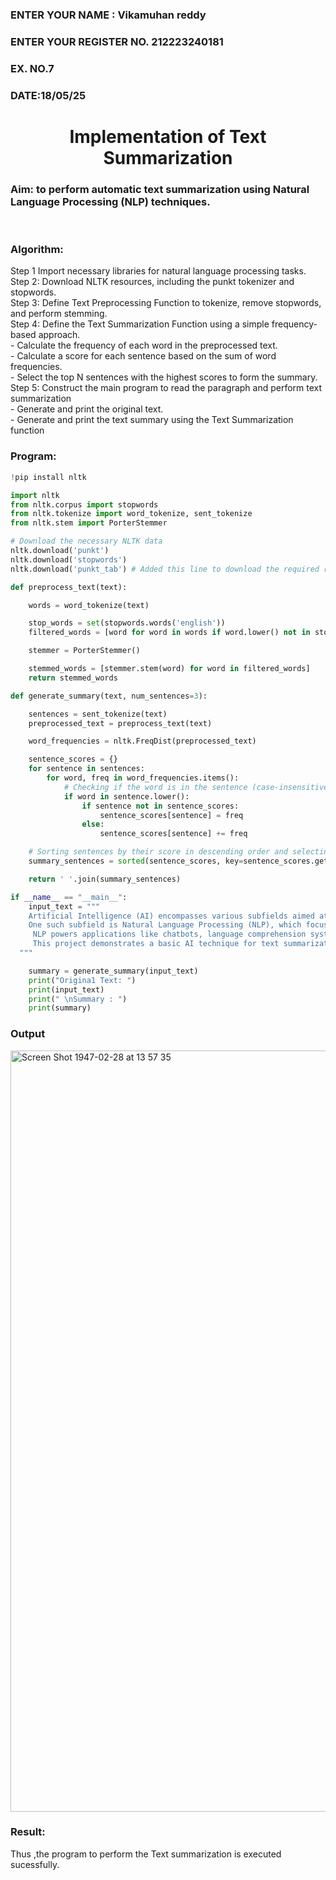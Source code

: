 <H3>ENTER YOUR NAME : Vikamuhan reddy</H3>
<H3>ENTER YOUR REGISTER NO. 212223240181</H3>
<H3>EX. NO.7</H3>
<H3>DATE:18/05/25</H3>
<H1 ALIGN =CENTER>Implementation of Text  Summarization</H1>
<H3>Aim: to perform automatic text summarization using Natural Language Processing (NLP) techniques. </H3> 
 <BR>
<h3>Algorithm:</h3>
Step 1 Import necessary libraries for natural language processing tasks.<BR>
Step 2: Download NLTK resources, including the punkt tokenizer and stopwords.<BR>
Step 3: Define Text Preprocessing Function to tokenize, remove stopwords, and perform stemming.<BR>
Step 4: Define the Text Summarization Function using a simple frequency-based approach.<br>
    - Calculate the frequency of each word in the preprocessed text.<br>
    - Calculate a score for each sentence based on the sum of word frequencies.<br>
    - Select the top N sentences with the highest scores to form the summary.<br>
Step 5: Construct the main program to read the paragraph  and perform text summarization<br>
      - Generate and print the original text.<br>
      - Generate and print the text summary using the  Text Summarization function<br>
<H3>Program:</H3>


```py
!pip install nltk

import nltk
from nltk.corpus import stopwords
from nltk.tokenize import word_tokenize, sent_tokenize
from nltk.stem import PorterStemmer

# Download the necessary NLTK data
nltk.download('punkt')
nltk.download('stopwords')
nltk.download('punkt_tab') # Added this line to download the required resource

def preprocess_text(text):

    words = word_tokenize(text)

    stop_words = set(stopwords.words('english'))
    filtered_words = [word for word in words if word.lower() not in stop_words and word.isalnum()]

    stemmer = PorterStemmer()

    stemmed_words = [stemmer.stem(word) for word in filtered_words]
    return stemmed_words

def generate_summary(text, num_sentences=3):

    sentences = sent_tokenize(text)
    preprocessed_text = preprocess_text(text)

    word_frequencies = nltk.FreqDist(preprocessed_text)

    sentence_scores = {}
    for sentence in sentences:
        for word, freq in word_frequencies.items():
            # Checking if the word is in the sentence (case-insensitive)
            if word in sentence.lower():
                if sentence not in sentence_scores:
                    sentence_scores[sentence] = freq
                else:
                    sentence_scores[sentence] += freq

    # Sorting sentences by their score in descending order and selecting the top num_sentences
    summary_sentences = sorted(sentence_scores, key=sentence_scores.get, reverse=True)[:num_sentences]

    return ' '.join(summary_sentences)

if __name__ == "__main__":
    input_text = """
    Artificial Intelligence (AI) encompasses various subfields aimed at enabling machines to mimic human intelligence. 
    One such subfield is Natural Language Processing (NLP), which focuses on developing algorithms and models that allow computers to understand, interpret, and generate human language.
     NLP powers applications like chatbots, language comprehension systems, and text generation tools. 
     This project demonstrates a basic AI technique for text summarization using NLP methods.
  """

    summary = generate_summary(input_text)
    print("Origina1 Text: ")
    print(input_text)
    print(" \nSummary : ")
    print(summary)
```



<H3>Output</H3>

<img width="1218" alt="Screen Shot 1947-02-28 at 13 57 35" src="https://github.com/user-attachments/assets/1d655d99-8977-483e-b3eb-600d7403fbfe" />



<H3>Result:</H3>
Thus ,the program to perform the Text summarization is executed sucessfully.


